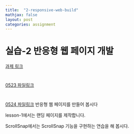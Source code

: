 ```yaml
---
title:  "2-responsive-web-build"
mathjax: false
layout: post
categories: assignment
---
```


# 실습-2 반응형 웹 페이지 개발

[과제 링크](https://classroom.github.com/a/5kSAxUEL)
#
[0523 파일링크](https://drive.google.com/file/d/15ObNGYyCKDEhL-1ScsRSOnKHzCHCGyfW/view?usp=share_link)
#
[0524 파일링크](https://drive.google.com/file/d/144JyYmrf39CoJAKtlIjTOYkcU1Z6dRoL/view?usp=share_link)
반응형 웹 페이지를 만들어 봅시다

lesson-1에서는 랜딩 페이지를 제작합니다.

ScrollSnap에서는 ScrollSnap 기능을 구현하는 연습을 해 봅시다.